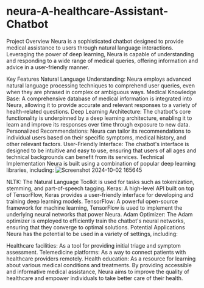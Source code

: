 # neura-A-healthcare-Assistant-Chatbot

Project Overview
Neura is a sophisticated chatbot designed to provide medical assistance to users through natural language interactions. Leveraging the power of deep learning, Neura is capable of understanding and responding to a wide range of medical queries, offering information and advice in a user-friendly manner.


Key Features
Natural Language Understanding: Neura employs advanced natural language processing techniques to comprehend user queries, even when they are phrased in complex or ambiguous ways.
Medical Knowledge Base: A comprehensive database of medical information is integrated into Neura, allowing it to provide accurate and relevant responses to a variety of health-related questions.
Deep Learning Architecture: The chatbot's core functionality is underpinned by a deep learning architecture, enabling it to learn and improve its responses over time through exposure to new data.
Personalized Recommendations: Neura can tailor its recommendations to individual users based on their specific symptoms, medical history, and other relevant factors.
User-Friendly Interface: The chatbot's interface is designed to be intuitive and easy to use, ensuring that users of all ages and technical backgrounds can benefit from its services.
Technical Implementation
Neura is built using a combination of popular deep learning libraries, including:
![Screenshot 2024-10-02 165645](https://github.com/user-attachments/assets/8a7dbeb8-fbc8-43e8-99f8-ae0b3cd90e94)


NLTK: The Natural Language Toolkit is used for tasks such as tokenization, stemming, and part-of-speech tagging.
Keras: A high-level API built on top of TensorFlow, Keras provides a user-friendly interface for developing and training deep learning models.
TensorFlow: A powerful open-source framework for machine learning, TensorFlow is used to implement the underlying neural networks that power Neura.
Adam Optimizer: The Adam optimizer is employed to efficiently train the chatbot's neural networks, ensuring that they converge to optimal solutions.
Potential Applications
Neura has the potential to be used in a variety of settings, including:

Healthcare facilities: As a tool for providing initial triage and symptom assessment.
Telemedicine platforms: As a way to connect patients with healthcare providers remotely.
Health education: As a resource for learning about various medical conditions and treatments.
By providing accessible and informative medical assistance, Neura aims to improve the quality of healthcare and empower individuals to take better care of their health.
